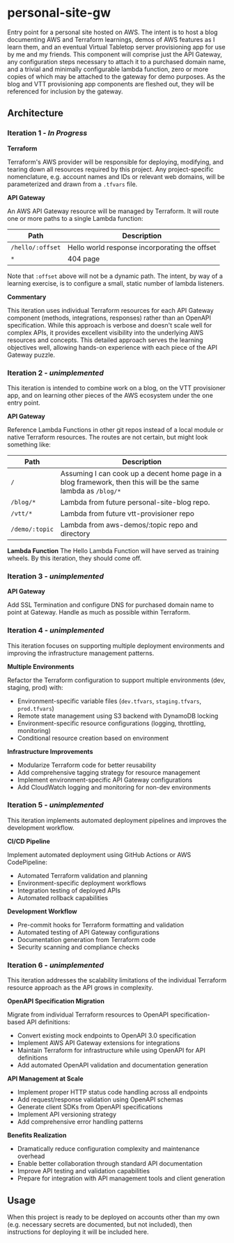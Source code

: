 # personal-site-gw

Entry point for a personal site hosted on AWS. The intent is to host a blog documenting AWS and Terraform learnings, demos of AWS features as I learn them, and an eventual Virtual Tabletop server provisioning app for use by me and my friends. This component will comprise just the API Gateway, any configuration steps necessary to attach it to a purchased domain name, and a trivial and minimally configurable lambda function, zero or more copies of which may be attached to the gateway for demo purposes. As the blog and VTT provisioning app components are fleshed out, they will be referenced for inclusion by the gateway.

## Architecture

### Iteration 1 - *In Progress*

**Terraform**

Terraform's AWS provider will be responsible for deploying, modifying, and tearing down all resources required by this project. Any project-specific nomenclature, e.g. account names and IDs or relevant web domains, will be parameterized and drawn from a `.tfvars` file.

**API Gateway**

An AWS API Gateway resource will be managed by Terraform. It will route one or more paths to a single Lambda function:

| Path        | Description                                      |
|-------------|--------------------------------------------------|
| `/hello/:offset` | Hello world response incorporating the offset             |
| `*`    | 404 page   |

Note that `:offset` above will not be a dynamic path. The intent, by way of a learning exercise, is to configure a small, static number of lambda listeners.

**Commentary**

This iteration uses individual Terraform resources for each API Gateway component (methods, integrations, responses) rather than an OpenAPI specification. While this approach is verbose and doesn't scale well for complex APIs, it provides excellent visibility into the underlying AWS resources and concepts. This detailed approach serves the learning objectives well, allowing hands-on experience with each piece of the API Gateway puzzle.

### Iteration 2 - *unimplemented*

This iteration is intended to combine work on a blog, on the VTT provisioner app, and on learning other pieces of the AWS ecosystem under the one entry point.

**API Gateway**

Reference Lambda Functions in other git repos instead of a local module or native Terraform resources. The routes are not certain, but might look something like:

| Path        | Description                                      |
|-------------|--------------------------------------------------|
| `/`         | Assuming I can cook up a decent home page in a blog framework, then this will be the same lambda as `/blog/*` |
| `/blog/*`   | Lambda from future personal-site-blog repo. |
| `/vtt/*`    | Lambda from future vtt-provisioner repo |
| `/demo/:topic` | Lambda from aws-demos/:topic repo and directory |

**Lambda Function**
The Hello Lambda Function will have served as training wheels. By this iteration, they should come off.

### Iteration 3 - *unimplemented*

**API Gateway**

Add SSL Termination and configure DNS for purchased domain name to point at Gateway. Handle as much as possible within Terraform.


### Iteration 4 - *unimplemented*

This iteration focuses on supporting multiple deployment environments and improving the infrastructure management patterns.

**Multiple Environments**

Refactor the Terraform configuration to support multiple environments (dev, staging, prod) with:
- Environment-specific variable files (`dev.tfvars`, `staging.tfvars`, `prod.tfvars`)
- Remote state management using S3 backend with DynamoDB locking
- Environment-specific resource configurations (logging, throttling, monitoring)
- Conditional resource creation based on environment

**Infrastructure Improvements**

- Modularize Terraform code for better reusability
- Add comprehensive tagging strategy for resource management
- Implement environment-specific API Gateway configurations
- Add CloudWatch logging and monitoring for non-dev environments

### Iteration 5 - *unimplemented*

This iteration implements automated deployment pipelines and improves the development workflow.

**CI/CD Pipeline**

Implement automated deployment using GitHub Actions or AWS CodePipeline:
- Automated Terraform validation and planning
- Environment-specific deployment workflows
- Integration testing of deployed APIs
- Automated rollback capabilities

**Development Workflow**

- Pre-commit hooks for Terraform formatting and validation
- Automated testing of API Gateway configurations
- Documentation generation from Terraform code
- Security scanning and compliance checks

### Iteration 6 - *unimplemented*

This iteration addresses the scalability limitations of the individual Terraform resource approach as the API grows in complexity.

**OpenAPI Specification Migration**

Migrate from individual Terraform resources to OpenAPI specification-based API definitions:
- Convert existing mock endpoints to OpenAPI 3.0 specification
- Implement AWS API Gateway extensions for integrations
- Maintain Terraform for infrastructure while using OpenAPI for API definitions
- Add automated OpenAPI validation and documentation generation

**API Management at Scale**

- Implement proper HTTP status code handling across all endpoints
- Add request/response validation using OpenAPI schemas
- Generate client SDKs from OpenAPI specifications
- Implement API versioning strategy
- Add comprehensive error handling patterns

**Benefits Realization**

- Dramatically reduce configuration complexity and maintenance overhead
- Enable better collaboration through standard API documentation
- Improve API testing and validation capabilities
- Prepare for integration with API management tools and client generation

## Usage

When this project is ready to be deployed on accounts other than my own (e.g. necessary secrets are documented, but not included), then instructions for deploying it will be included here.
